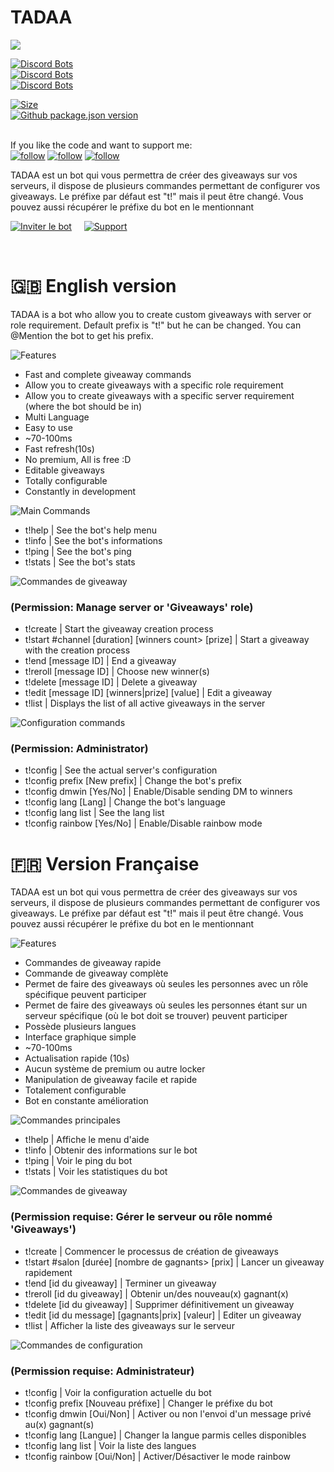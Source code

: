 # TADAA 
<img src="https://ezzud.fr/portfolio/attachments/other/github-tadaa.png"/>



[![Discord Bots](https://top.gg/api/widget/status/732003715426287676.svg)](https://top.gg/bot/732003715426287676)\
[![Discord Bots](https://top.gg/api/widget/servers/732003715426287676.svg)](https://top.gg/bot/732003715426287676)\
[![Discord Bots](https://top.gg/api/widget/upvotes/732003715426287676.svg)](https://top.gg/bot/732003715426287676)



[![Size](https://img.shields.io/github/last-commit/Ezzud/tadaa)]()\
[![Github package.json version](https://img.shields.io/github/package-json/v/Ezzud/tadaa)]()\
<br>

If you like the code and want to support me:<br>
[![follow](https://img.shields.io/github/followers/Ezzud?label=Follow%20me&style=social)]() [![follow](https://img.shields.io/github/stars/Ezzud/tadaa?style=social)]() [![follow](https://img.shields.io/github/watchers/Ezzud/tadaa?label=Follow%20repository&style=social)]()




TADAA est un bot qui vous permettra de créer des giveaways sur vos serveurs, il dispose de plusieurs commandes permettant de configurer vos giveaways.
Le préfixe par défaut est "t!" mais il peut être changé. Vous pouvez aussi récupérer le préfixe du bot en le mentionnant


<a href="https://discord.com/api/oauth2/authorize?client_id=732003715426287676&permissions=388193&scope=bot" target="_blank">![Inviter le bot](https://cdn.discordapp.com/attachments/800365015642275850/800368450975170570/invite-button.png)</a>        &nbsp;&nbsp;&nbsp;        <a href="https://discord.gg/VGt9S66" target="_blank">![Support](https://cdn.discordapp.com/attachments/800365015642275850/800368447526797332/support-button.png)</a>

<br />


# 🇬🇧 English version

TADAA is a bot who allow you to create custom giveaways with server or role requirement.
Default prefix is "t!" but he can be changed. You can @Mention the bot to get his prefix.


![Features](https://media.discordapp.net/attachments/740991539148488754/843951994230145061/features.png)
<p>
  
- Fast and complete giveaway commands
- Allow you to create giveaways with a specific role requirement
- Allow you to create giveaways with a specific server requirement (where the bot should be in)
- Multi Language
- Easy to use
- ~70-100ms
- Fast refresh(10s)
- No premium, All is free :D
- Editable giveaways
- Totally configurable
- Constantly in development
</p>


![Main Commands](https://media.discordapp.net/attachments/740991539148488754/843951995332853760/commands1.png)
<p>

- t!help | See the bot's help menu
- t!info | See the bot's informations
- t!ping | See the bot's ping
- t!stats | See the bot's stats
</p>

![Commandes de giveaway](https://media.discordapp.net/attachments/740991539148488754/843951992820334633/commands2.png)<br/>
<h3>(Permission: Manage server or 'Giveaways' role)</h3>
<p>

- t!create | Start the giveaway creation process
- t!start #channel [duration] [winners count> [prize] | Start a giveaway with the creation process
- t!end [message ID] | End a giveaway
- t!reroll [message ID] |  Choose new winner(s)
- t!delete [message ID] | Delete a giveaway
- t!edit [message ID] [winners|prize] [value] | Edit a giveaway
- t!list | Displays the list of all active giveaways in the server
</p>

![Configuration commands](https://media.discordapp.net/attachments/740991539148488754/843951991997988894/commands3.png)<br/>
<h3>(Permission: Administrator)</h3>
<p>

- t!config | See the actual server's configuration
- t!config prefix [New prefix] | Change the bot's prefix
- t!config dmwin [Yes/No] | Enable/Disable sending DM to winners
- t!config lang [Lang] | Change the bot's language
- t!config lang list | See the lang list
- t!config rainbow [Yes/No] | Enable/Disable rainbow mode
</p>

# 🇫🇷 Version Française

TADAA est un bot qui vous permettra de créer des giveaways sur vos serveurs, il dispose de plusieurs commandes permettant de configurer vos giveaways.
Le préfixe par défaut est "t!" mais il peut être changé. Vous pouvez aussi récupérer le préfixe du bot en le mentionnant


![Features](https://media.discordapp.net/attachments/740991539148488754/843951994230145061/features.png)
<p>
  
- Commandes de giveaway rapide
- Commande de giveaway complète
- Permet de faire des giveaways où seules les personnes avec un rôle spécifique peuvent participer
- Permet de faire des giveaways où seules les personnes étant sur un serveur spécifique (où le bot doit se trouver) peuvent participer
- Possède plusieurs langues
- Interface graphique simple
- ~70-100ms
- Actualisation rapide (10s)
- Aucun système de premium ou autre locker
- Manipulation de giveaway facile et rapide
- Totalement configurable
- Bot en constante amélioration
</p>


![Commandes principales](https://media.discordapp.net/attachments/740991539148488754/843951995332853760/commands1.png)
<p>

- t!help | Affiche le menu d'aide
- t!info | Obtenir des informations sur le bot
- t!ping | Voir le ping du bot
- t!stats | Voir les statistiques du bot
</p>

![Commandes de giveaway](https://media.discordapp.net/attachments/740991539148488754/843951992820334633/commands2.png)<br/>
<h3>(Permission requise: Gérer le serveur ou rôle nommé 'Giveaways')</h3>
<p>

- t!create | Commencer le processus de création de giveaways
- t!start #salon [durée] [nombre de gagnants> [prix] | Lancer un giveaway rapidement
- t!end [id du giveaway] | Terminer un giveaway
- t!reroll [id du giveaway] |  Obtenir un/des nouveau(x) gagnant(x)
- t!delete [id du giveaway] | Supprimer définitivement un giveaway
- t!edit [id du message] [gagnants|prix] [valeur] | Editer un giveaway
- t!list | Afficher la liste des giveaways sur le serveur
</p>

![Commandes de configuration](https://media.discordapp.net/attachments/740991539148488754/843951991997988894/commands3.png)<br/>
<h3>(Permission requise: Administrateur)</h3>
<p>

- t!config | Voir la configuration actuelle du bot
- t!config prefix [Nouveau préfixe] | Changer le préfixe du bot
- t!config dmwin [Oui/Non] | Activer ou non l'envoi d'un message privé au(x) gagnant(s)
- t!config lang [Langue] | Changer la langue parmis celles disponibles
- t!config lang list | Voir la liste des langues
- t!config rainbow [Oui/Non] | Activer/Désactiver le mode rainbow
</p>
